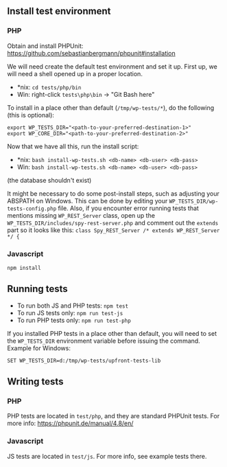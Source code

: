 ## Install test environment

### PHP

Obtain and install PHPUnit: https://github.com/sebastianbergmann/phpunit#installation
    
We will need create the default test environment and set it up. First up, we will need a shell opened up in a proper location.

- *nix: `cd tests/php/bin` 
- Win: right-click `tests\php\bin` -> "Git Bash here"

To install in a place other than default (`/tmp/wp-tests/*`), do the following (this is optional):

	export WP_TESTS_DIR="<path-to-your-preferred-destination-1>"
	export WP_CORE_DIR="<path-to-your-preferred-destination-2>"

Now that we have all this, run the install script:

- *nix: `bash install-wp-tests.sh <db-name> <db-user> <db-pass>`
- Win: `bash install-wp-tests.sh <db-name> <db-user> <db-pass>`

(the database shouldn't exist)

It might be necessary to do some post-install steps, such as adjusting your ABSPATH on Windows. This can be done by editing your `WP_TESTS_DIR/wp-tests-config.php` file. Also, if you encounter error running tests that mentions missing `WP_REST_Server` class, open up the `WP_TESTS_DIR/includes/spy-rest-server.php` and comment out the `extends` part so it looks like this: `class Spy_REST_Server /* extends WP_REST_Server */ {`

### Javascript

`npm install`

## Running tests

- To run both JS and PHP tests: `npm test`
- To run JS tests only: `npm run test-js`
- To run PHP tests only: `npm run test-php`

If you installed PHP tests in a place other than default, you will need to set the `WP_TESTS_DIR` environment variable before issuing the command. Example for Windows:

`SET WP_TESTS_DIR=d:/tmp/wp-tests/upfront-tests-lib`

## Writing tests

### PHP

PHP tests are located in `test/php`, and they are standard PHPUnit tests. For more info: https://phpunit.de/manual/4.8/en/

### Javascript

JS tests are located in `test/js`. For more info, see example tests there.